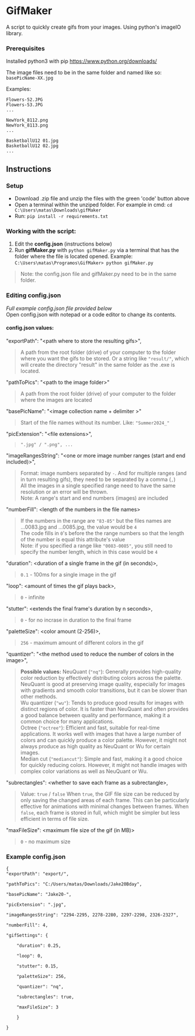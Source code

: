 # GifMaker
A script to quickly create gifs from your images.
Using python's imageIO library.
### Prerequisites
Installed python3 with pip
https://www.python.org/downloads/

The image files need to be in the same folder and named like so:
`basePicName-XX.jpg`

Examples:
```
Flowers-52.JPG
Flowers-53.JPG
...
```
```
NewYork_8112.png
NewYork_8113.png
...
```
```
BasketballU12 01.jpg
BasketballU12 02.jpg
...
```
## Instructions
### Setup

- Download .zip file and unzip the files with the green 'code' button
   above
- Open a terminal within the unziped folder. For example in cmd: `cd C:\Users\matas\Downloads\gifMaker`
- Run: `pip install -r requirements.txt`

### Working with the script: 

 1. Edit the **config.json** (instructions below)
 2. Run **gifMaker.py** with `python gifMaker.py` via a terminal that
    has the folder where the file is located opened. Example:
    `C:\Users\matas\Programos\GifMaker> python gifMaker.py`

>Note: the config.json file and gifMaker.py need to be in the same folder.

### Editing config.json
*Full example config.json file provided below*\
Open config.json with notepad or a code editor to change its contents.
#### config.json values:
"exportPath": "\<path where to store the resulting gifs>",
>A path from the root folder (drive) of your computer to the folder where you want the gifs to be stored.
>Or a string like `"result/"`, which will create the directory "result" in the same folder as the .exe is located.

"pathToPics": "\<path to the image folder>"
>A path from the root folder (drive) of your computer to the folder where the images are located

"basePicName": "\<image collection name + delimiter >"
>Start of the file names without its number. Like: `"Summer2024_"`

"picExtension": "\<file extensions>",
>`".jpg" / ".png", ...`

"imageRangesString": "\<one or more image number ranges (start and end included)>",
>Format: image numbers separated by `-`. And for multiple ranges (and in turn resulting gifs), they need to be separated by a comma (`,`)\
>All the images in a single specified range need to have the same resolution or an error will be thrown.\
>Note: A range's start and end numbers (images) are included

"numberFill": \<length of the numbers in the file names>
>If the numbers in the range are `"83-85"` but the files names are ...0083.jpg and ...0085.jpg, the value would be `4`\
>The code fills in `0`'s before the the range numbers so that the length of the number is equal this attribute's value\
>Note: if you specified a range like `"0083-0085"`, you still need to specify the number length, which in this case would be `4`

"duration": \<duration of a single frame in the gif (in seconds)>,
> `0.1` - 100ms for a single image in the gif 

"loop": \<amount of times the gif plays back>,

> `0` - infinite 

"stutter": \<extends the final frame's duration by n seconds>,
> `0` - for no incrase in duration to the final frame

"paletteSize": \<color amount (2-256)>,
>`256` - maximum amount of different colors in the gif

"quantizer": "\<the method used to reduce the number of colors in the image>",
>**Possible values:**
>NeuQuant (`"nq"`):
Generally provides high-quality color reduction by effectively distributing colors across the palette. NeuQuant is good at preserving image quality, especially for images with gradients and smooth color transitions, but it can be slower than other methods.
\
Wu quantizer (`"wu"`):
Tends to produce good results for images with distinct regions of color. It is faster than NeuQuant and often provides a good balance between quality and performance, making it a common choice for many applications.
\
Octree (`"octree"`):
Efficient and fast, suitable for real-time applications. It works well with images that have a large number of colors and can quickly produce a color palette. However, it might not always produce as high quality as NeuQuant or Wu for certain images.
\
Median cut (`"mediancut"`):
Simple and fast, making it a good choice for quickly reducing colors. However, it might not handle images with complex color variations as well as NeuQuant or Wu.

"subrectangles": \<whether to save each frame as a subrectangle>,
> Value: `true` / `false`
When `true`, the GIF file size can be reduced by only saving the changed areas of each frame. This can be particularly effective for animations with minimal changes between frames. When `false`, each frame is stored in full, which might be simpler but less efficient in terms of file size.

"maxFileSize": \<maximum file size of the gif (in MB)>
>`0` - no maximum size

### Example config.json

```
{
"exportPath": "export/",

"pathToPics": "C:/Users/matas/Downloads/Jake20Bday",

"basePicName": "Jake20-",

"picExtension": ".jpg",

"imageRangesString": "2294-2295, 2278-2280, 2297-2298, 2326-2327",

"numberFill": 4,

"gifSettings": {

	"duration": 0.25,

	"loop": 0,

	"stutter": 0.15,

	"paletteSize": 256,

	"quantizer": "nq",

	"subrectangles": true,

	"maxFileSize": 3

	}

}
```
